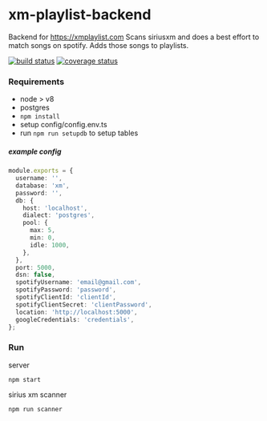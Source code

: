 # xm-playlist-backend
Backend for https://xmplaylist.com 
Scans siriusxm and does a best effort to match songs on spotify. Adds those songs to playlists.

[![build status](https://img.shields.io/travis/scttcper/xm-playlist-backend.svg)](https://travis-ci.org/scttcper/xm-playlist-backend)
[![coverage status](https://codecov.io/gh/scttcper/xm-playlist-backend/branch/master/graph/badge.svg)](https://codecov.io/gh/scttcper/xm-playlist-backend)

### Requirements
- node > v8
- postgres
- `npm install`
- setup config/config.env.ts
- run `npm run setupdb` to setup tables

##### example config
```typescript
module.exports = {
  username: '',
  database: 'xm',
  password: '',
  db: {
    host: 'localhost',
    dialect: 'postgres',
    pool: {
      max: 5,
      min: 0,
      idle: 1000,
    },
  },
  port: 5000,
  dsn: false,
  spotifyUsername: 'email@gmail.com',
  spotifyPassword: 'password',
  spotifyClientId: 'clientId',
  spotifyClientSecret: 'clientPassword',
  location: 'http://localhost:5000',
  googleCredentials: 'credentials',
};
```

### Run
server
```
npm start
```
sirius xm scanner
```
npm run scanner
```
